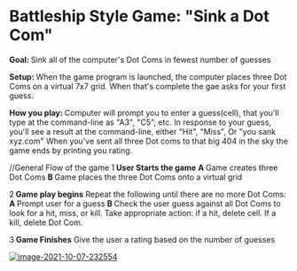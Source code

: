 # Battleship Style Game: "Sink a Dot Com"

<strong>Goal: </strong>Sink all of the computer's Dot Coms in fewest number of guesses

<strong>Setup: </strong>When the game program is launched, the computer places three Dot Coms on a virtual 7x7 grid. When that's complete the gae asks for your first guess. 

<strong>How you play: </strong>Computer will prompt you to enter a guess(cell), that you'll type at the command-line as "A3", "C5", etc. In response to your guess, you'll see a result at the command-line, either "Hit", "Miss", Or "you sank xyz.com"
When you've sent all three Dot coms to that big 404 in the sky the game ends by printing you rating. 

//General Flow of the game
1<strong> User Starts the game</strong>
<strong>A </strong>Game creates three Dot Coms
<strong>B </strong>Game places the three Dot Coms onto a virtual grid

2<strong> Game play begins</strong>
Repeat the following until there are no more Dot Coms:
<strong>A </strong>Prompt user for a guess
<strong>B </strong>Check the user guess against all Dot Coms to look for a hit, miss, or kill. Take appropriate action: if a hit, delete cell. If a kill, delete Dot Com.

3<strong> Game Finishes</strong>
Give the user a rating based on the number of guesses

<a href="https://ibb.co/r5JVjtr"><img src="https://i.ibb.co/GCjq6JS/image-2021-10-07-232554.png" alt="image-2021-10-07-232554" border="0"></a>



